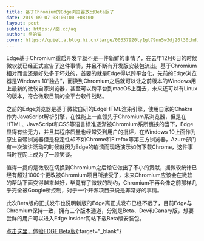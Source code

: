 ```yaml
---
title: 基于Chromium的Edge浏览器放出Beta版了
date: 2019-09-07 08:00:00 +08:00
layout: post
subtitle: https://🈳.cc/aq
author: 熊的猫
cover: https://quiet.a.blog.hi.cn/large/00337920ly1gl79nn5w3dj20t30chdi6.jpg
---
```


Edge基于Chromium重启开发早就不是一件新鲜的事情了，在去年12月6日的时候微软就已经正式宣告了这件事情，并且不断有开发版安装包流出。基于Chromium相对而言还是好处多于坏处的，首要的就是Edge得以跨平台化，先前的Edge浏览器是Windows 10“独占”，而换到Chromium之后就可以让之前版本的Windows用上最新的微软自家浏览器，甚至可以跨平台到macOS上面去，未来还可以有Linux的版本，符合微软目前的全平台软件战略。

之前的Edge浏览器是基于微软自研的EdgeHTML渲染引擎，使用自家的Chakra作为JavaScript解析引擎，在性能上一直领先于Chromium系浏览器，但是在HTML、JavaScript和CSS等语言标准逐渐被Chromium系所裹挟的当下，Edge显得有些无力，并且其程序质量也经常受到用户的批评，在Windows 10上面作为原生自带浏览器但是稳定性却不如Chrome和Firefox等第三方浏览器，Azure部门有一次演讲活动的时候就因为Edge的崩溃而现场演示如何下载Chrome，这件事当时在网上成为了一段笑谈。

值得一提的是微软在切换到Chromium之后给它做出了不小的贡献，据微软统计已经有超过1000个更改被Chromium项目所接受了，未来Chromium应该会在微软的帮助下面变得越来越好，毕竟有了微软的制约，Chromium不再会像之前那样几乎完全被Google所控制，对于一个开源项目来说是非常好的事情。

此次Beta版的正式发布也说明新版的Edge离正式发布已经不远了，目前Edge与Chromium保持一致，拥有三个版本通道，分别是Beta、Dev和Canary版，想要尝鲜的用户可以进入Edge Insider网站下载Beta版安装包。

[点击这里，体验EDGE Beta版](https://www.microsoftedgeinsider.com/zh-cn/){:target="_blank"}